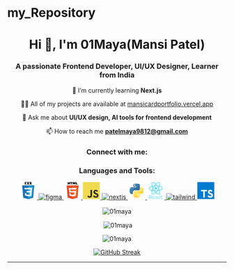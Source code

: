 # my_Repository

<h1 align="center">Hi 👋, I'm 01Maya(Mansi Patel)</h1>
<h3 align="center">A passionate Frontend Developer, UI/UX Designer, Learner from India</h3>
<div align="center">

🌱 I’m currently learning **Next.js**  

👨‍💻 All of my projects are available at [mansicardportfolio.vercel.app](https://mansicardportfolio.vercel.app/)  

💬 Ask me about **UI/UX design, AI tools for frontend development**  

📫 How to reach me **patelmaya9812@gmail.com**

</div>


<h3 align="center">Connect with me:</h3>
<p align="center">
</p>

<h3 align="center">Languages and Tools:</h3>
<p align="center"> <a href="https://www.w3schools.com/css/" target="_blank" rel="noreferrer"> <img src="https://raw.githubusercontent.com/devicons/devicon/master/icons/css3/css3-original-wordmark.svg" alt="css3" width="40" height="40"/> </a> <a href="https://www.figma.com/" target="_blank" rel="noreferrer"> <img src="https://www.vectorlogo.zone/logos/figma/figma-icon.svg" alt="figma" width="40" height="40"/> </a> <a href="https://www.w3.org/html/" target="_blank" rel="noreferrer"> <img src="https://raw.githubusercontent.com/devicons/devicon/master/icons/html5/html5-original-wordmark.svg" alt="html5" width="40" height="40"/> </a> <a href="https://developer.mozilla.org/en-US/docs/Web/JavaScript" target="_blank" rel="noreferrer"> <img src="https://raw.githubusercontent.com/devicons/devicon/master/icons/javascript/javascript-original.svg" alt="javascript" width="40" height="40"/> </a> <a href="https://nextjs.org/" target="_blank" rel="noreferrer"> <img src="https://cdn.worldvectorlogo.com/logos/nextjs-2.svg" alt="nextjs" width="40" height="40"/> </a> <a href="https://www.python.org" target="_blank" rel="noreferrer"> <img src="https://raw.githubusercontent.com/devicons/devicon/master/icons/python/python-original.svg" alt="python" width="40" height="40"/> </a> <a href="https://reactjs.org/" target="_blank" rel="noreferrer"> <img src="https://raw.githubusercontent.com/devicons/devicon/master/icons/react/react-original-wordmark.svg" alt="react" width="40" height="40"/> </a> <a href="https://tailwindcss.com/" target="_blank" rel="noreferrer"> <img src="https://www.vectorlogo.zone/logos/tailwindcss/tailwindcss-icon.svg" alt="tailwind" width="40" height="40"/> </a> <a href="https://www.typescriptlang.org/" target="_blank" rel="noreferrer"> <img src="https://raw.githubusercontent.com/devicons/devicon/master/icons/typescript/typescript-original.svg" alt="typescript" width="40" height="40"/> </a> </p>

<p align="center"><img align="center" src="https://github-readme-stats.vercel.app/api/top-langs?username=01maya&show_icons=true&locale=en&layout=compact" alt="01maya" /></p>

<p align="center">&nbsp;<img align="center" src="https://github-readme-stats.vercel.app/api?username=01maya&show_icons=true&locale=en" alt="01maya" /></p>

<p align="center"> <img src="https://komarev.com/ghpvc/?username=01maya&label=Profile%20views&color=0e75b6&style=flat" alt="01maya" /> </p>

<!--
<p align="center">
  <img src="https://ghchart.rshah.org/01Maya" alt="01Maya's GitHub Contribution Heatmap"/>
</p>
-->

<div align="center">

[![GitHub Streak](https://streak-stats.demolab.com?user=01Maya)](https://git.io/streak-stats)

</div>

----

